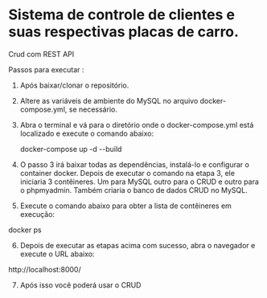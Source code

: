 # Sistema de controle de clientes e suas respectivas placas de carro.
Crud com REST API

Passos para executar :

1. Após baixar/clonar o repositório.

2. Altere as variáveis de ambiente do MySQL no arquivo docker-compose.yml, se necessário.


3. Abra o terminal e vá para o diretório onde o docker-compose.yml está localizado e execute o comando abaixo:

   docker-compose up -d --build

4. O passo 3 irá baixar todas as dependências, instalá-lo e configurar o container docker. Depois de executar o comando na etapa 3, ele iniciaria 3 contêineres. Um para MySQL outro para o CRUD e outro para o phpmyadmin. Também criaria o banco de dados CRUD no MySQL.


5. Execute o comando abaixo para obter a lista de contêineres em execução:

docker ps

6. Depois de executar as etapas acima com sucesso, abra o navegador e execute o URL abaixo:

http://localhost:8000/

7. Após isso você poderá usar o CRUD 
